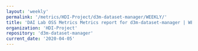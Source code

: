 ```yaml
---
layout: 'weekly'
permalink: '/metrics/HDI-Project/d3m-dataset-manager/WEEKLY/'
title: 'DAI Lab OSS Metrics Metrics report for d3m-dataset-manager | WEEKLY-REPORT-2020-04-05'
organization: 'HDI-Project'
repository: 'd3m-dataset-manager'
current_date: '2020-04-05'
---
```

